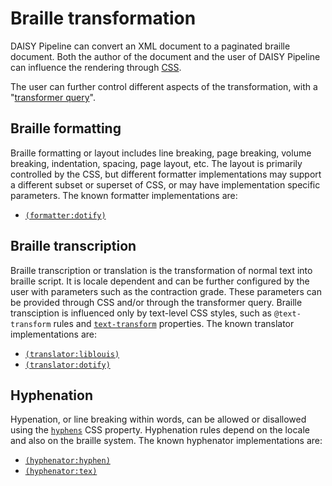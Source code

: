 <link rel="dp2:permalink" href="http://daisy.github.io/pipeline/Get-Help/User-Guide/Braille/">
<link rev="dp2:doc" href="../src/main/java/org/daisy/pipeline/braille/common/BrailleTranslator.java"/>
<link rev="dp2:doc" href="../src/main/java/org/daisy/pipeline/braille/common/Hyphenator.java"/>
<link rel="rdf:type" href="http://www.daisy.org/ns/pipeline/userdoc"/>

# Braille transformation

DAISY Pipeline can convert an XML document to a paginated braille
document. Both the author of the document and the user of DAISY
Pipeline can influence the rendering through [CSS][].

The user can further control different aspects of the transformation,
with a "[transformer
query](../src/main/resources/xml/data-types/transform-query.xml)".

## Braille formatting

Braille formatting or layout includes line breaking, page breaking,
volume breaking, indentation, spacing, page layout, etc. The layout is
primarily controlled by the CSS, but different formatter
implementations may support a different subset or superset of CSS, or
may have implementation specific parameters. The known formatter
implementations are:

- [`(formatter:dotify)`](http://daisy.github.io/pipeline/Get-Help/User-Guide/Braille/Dotify/)
<!-- `(formatter:liblouis)`: hidden from the user because the implementation is very incomplete -->

## Braille transcription

Braille transcription or translation is the transformation of normal
text into braille script. It is locale dependent and can be further
configured by the user with parameters such as the contraction
grade. These parameters can be provided through CSS and/or through the
transformer query. Braille transciption is influenced only by
text-level CSS styles, such as `@text-transform` rules and
[`text-transform`](http://braillespecs.github.io/braille-css/#h3_the-text-transform-property)
properties. The known translator implementations are:

- [`(translator:liblouis)`](http://daisy.github.io/pipeline/Get-Help/User-Guide/Braille/Liblouis/)
- [`(translator:dotify)`](http://daisy.github.io/pipeline/Get-Help/User-Guide/Braille/Dotify/#dotify-based-braille-transcription)

## Hyphenation

Hypenation, or line breaking within words, can be allowed or
disallowed using the
[`hyphens`](http://braillespecs.github.io/braille-css/#h3_breaking-within-words)
CSS property. Hyphenation rules depend on the locale and also on the
braille system. The known hyphenator implementations are:

- [`(hyphenator:hyphen)`](http://daisy.github.io/pipeline/Get-Help/User-Guide/Braille/Hyphenation/Hyphen/)
- [`(hyphenator:tex)`](http://daisy.github.io/pipeline/Get-Help/User-Guide/Braille/Hyphenation/TeX/)
<!-- `(hyphenator:liblouis)`: hidden from the user because I'd like to remove the ability to do hyphenation from Liblouis -->


[CSS]: http://braillespecs.github.io/braille-css
